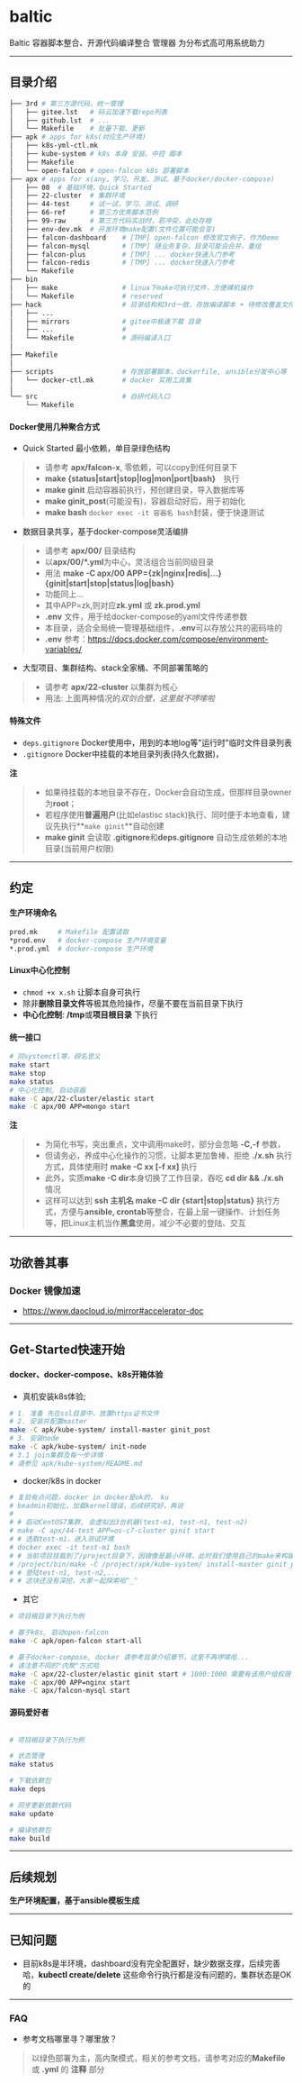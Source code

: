 # baltic
Baltic 容器脚本整合、开源代码编译整合 管理器
为分布式高可用系统助力

---
## 目录介绍
```bash
├── 3rd # 第三方源代码，统一管理
│   ├── gitee.lst   # 码云加速下载repo列表
│   ├── github.lst  # ...
│   └── Makefile    # 批量下载、更新
├── apk # apps for k8s(对应生产环境)
│   ├── k8s-yml-ctl.mk
│   ├── kube-system # k8s 本身 安装、中控 脚本
│   ├── Makefile
│   └── open-falcon # open-falcon k8s 部署脚本
├── apx # apps for x(any，学习、开发、测试，基于docker/docker-compose)
│   ├── 00  # 基础环境，Quick Started
│   ├── 22-cluster  # 集群环境
│   ├── 44-test     # 试一试，学习、测试、调研
│   ├── 66-ref      # 第三方优秀脚本范例
│   ├── 99-raw      # 第三方代码实战时，若冲突，此处存根
│   ├── env-dev.mk  # 开发环境make配置(文件位置可能会变)
│   ├── falcon-dashboard    # [TMP] open-falcon 修改官文例子，作为Demo
│   ├── falcon-mysql        # [TMP] 随业务复杂，目录可能会合并，重组
│   ├── falcon-plus         # [TMP] ... docker快速入门参考
│   ├── falcon-redis        # [TMP] ... docker快速入门参考
│   └── Makefile
├── bin
│   ├── make                # linux下make可执行文件，方便祼机操作
│   └── Makefile            # reserved
├── hack                    # 目录结构和3rd一致，存放编译脚本 + 待修改覆盖文件
│   ├── ...
│   ├── mirrors             # gitee中极速下载 目录 
│   ├── ...                 # 
│   └── Makefile            # 源码编译入口
│
├── Makefile
│
├── scripts                 # 存放部署脚本，dockerfile, ansible分发中心等
│   └── docker-ctl.mk       # docker 实用工具集
│
└── src                     # 自研代码入口
    └── Makefile
```

#### Docker使用几种聚合方式
- Quick Started 最小依赖，单目录绿色结构
> - 请参考 **apx/falcon-x**, 零依赖，可以copy到任何目录下
> - **make {status|start|stop|log|mon|port|bash}**　执行
> - **make ginit** 启动容器前执行，预创建目录，导入数据库等
> - **make ginit_post**(可能没有)，容器启动好后，用于初始化
> - **make bash** `docker exec -it 容器名 bash`封装，便于快速测试

- 数据目录共享，基于docker-compose灵活编排
> - 请参考 **apx/00/** 目录结构
> - 以**apx/00/*.yml**为中心，灵活组合当前同级目录
> - 用法 **make -C apx/00 APP={zk|nginx|redis|...} {ginit|start|stop|status|log|bash}**
> - 功能同上...
> - 其中APP=zk,则对应**zk.yml** 或 **zk.prod.yml**
> - **.env** 文件，用于给docker-compose的yaml文件传递参数
> - 本目录，适合全局统一管理基础组件，**.env**可以存放公共的密码啥的
> - **.env** 参考：https://docs.docker.com/compose/environment-variables/

- 大型项目、集群结构、stack全家桶、不同部署策略的
> - 请参考 **apx/22-cluster** 以集群为核心
> - 用法: 上面两种情况的*双剑合壁，这里就不啰嗦啦*


#### 特殊文件
- `deps.gitignore` Docker使用中，用到的本地log等"运行时"临时文件目录列表
- `.gitignore` Docker中挂载的本地目录列表(持久化数据)，

**注**
> - 如果待挂载的本地目录不存在，Docker会自动生成，但那样目录owner为**root**；
> - 若程序使用**普遍用户**(比如elastisc stack)执行、同时便于本地查看，建议先执行**`make ginit`**自动创建
> - **make ginit** 会读取 **.gitignore**和**deps.gitignore** 自动生成依赖的本地目录(当前用户权限)

---
## 约定

#### 生产环境命名
```bash
prod.mk     # Makefile 配置读取
*prod.env   # docker-compose 生产环境变量
*.prod.yml  # docker-compose 生产环境
```

#### Linux中心化控制
- `chmod +x x.sh` 让脚本自身可执行
- 除非**删除目录文件**等极其危险操作，尽量不要在当前目录下执行
- **中心化控制**: **/tmp**或**项目根目录** 下执行 


#### 统一接口
```bash
# 同systemctl等，顾名思义
make start
make stop
make status
# 中心化控制, 启动容器
make -C apx/22-cluster/elastic start
make -C apx/00 APP=mongo start
```

**注**
> - 为简化书写，突出重点，文中调用make时，部分会忽略 **-C,-f** 参数，
> - 但请务必，养成中心化操作的习惯，让脚本更加鲁棒，拒绝 **./x.sh** 执行方式，具体使用时 **make -C xx [-f xx]** 执行
> - 此外，实质**make -C dir**本身切换了工作目录，吞吃 **cd dir && ./x.sh** 情况
> - 这样可以达到 **ssh 主机名 make -C dir {start|stop|status}** 执行方式，方便与**ansible, crontab**等整合，在最上层一键操作、计划任务等，把Linux主机当作**黑盒**使用，减少不必要的登陆、交互


---
## 功欲善其事

### Docker 镜像加速
- https://www.daocloud.io/mirror#accelerator-doc


---
## Get-Started快速开始

#### docker、docker-compose、k8s开箱体验
- 真机安装k8s体验;
```bash
# 1. 准备 先在ssl目录中，放置https证书文件
# 2. 安装并配置master
make -C apk/kube-system/ install-master ginit_post
# 3. 安装node
make -C apk/kube-system/ init-node
# 3.1 join集群及每一步详情
# 请参见 apk/kube-system/README.md
```
- docker/k8s in docker
```bash
# 复验有点问题，docker in docker是ok的， ku
# beadmin初始化，加载kernel错误，后续研究好，再说
# 
# # 启动CentOS7集群, 会虚拟出3台机器(test-m1, test-n1, test-n2)
# make -C apx/44-test APP=os-c7-cluster ginit start
# # 选取test-m1，进入测试环境
# docker exec -it test-m1 bash
# # 当前项目挂载到了/project目录下，因镜像是最小环境，此时我们使用自己的make来构建
# /project/bin/make -C /project/apk/kube-system/ install-master ginit_post
# # 登陆test-n1, test-n2,...
# # 这块还没有深挖，大家一起探索哈^_^
```

- 其它
```bash
# 项目根目录下执行为例

# 基于k8s, 启动open-falcon
make -C apk/open-falcon start-all

# 基于docker-compose, docker 请参考目录介绍章节，这里不再啰嗦哈...
# 请注意不同的"内聚"方式哈
make -C apx/22-cluster/elastic ginit start # 1000:1000 需要有该用户组权限
make -C apx/00 APP=nginx start
make -C apx/falcon-mysql start

```

#### 源码爱好者
```bash

# 项目根目录下执行为例

# 状态管理
make status

# 下载依赖包
make deps

# 同步更新依赖代码
make update

# 编译依赖包
make build
```

---
## 后续规划
**生产环境配置，基于ansible模板生成**


---
## 已知问题
- 目前k8s是半环境，dashboard没有完全配置好，缺少数据支撑，后续完善哈，**kubectl create/delete** 这些命令行执行都是没有问题的，集群状态是OK的
  


---
### FAQ
- 参考文档哪里寻？哪里放？
> 以绿色部署为主，高内聚模式，相关的参考文档，请参考对应的**Makefile** 或 **.yml** 的 **注释** 部分